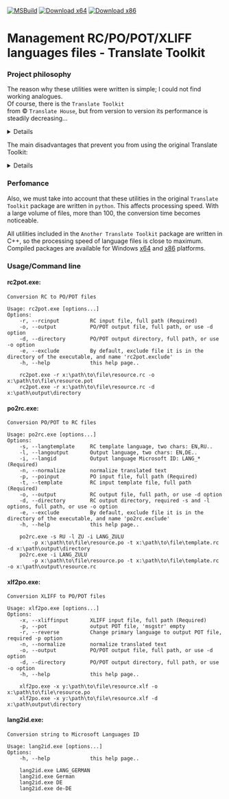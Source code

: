 [![MSBuild](https://github.com/ClaudiaCoord/Another-RC-PO-POT-XLIFF-Translate-Toolkit/actions/workflows/msbuild-release.yml/badge.svg)](https://github.com/ClaudiaCoord/Another-RC-PO-POT-XLIFF-Translate-Toolkit/actions/workflows/msbuild-release.yml) 
[![Download x64](https://img.shields.io/badge/Download-x64-brightgreen.svg?style=flat-square)](https://github.com/ClaudiaCoord/Another-RC-PO-POT-XLIFF-Translate-Toolkit/releases/download/1.0.0/AnotherTranslateToolkitx64.msi) 
[![Download x86](https://img.shields.io/badge/Download-x86-brightgreen.svg?style=flat-square)](https://github.com/ClaudiaCoord/Another-RC-PO-POT-XLIFF-Translate-Toolkit/releases/download/1.0.0/AnotherTranslateToolkitx86.msi) 

# Management RC/PO/POT/XLIFF languages files - Translate Toolkit

### Project philosophy

The reason why these utilities were written is simple; I could not find working analogues.  
Of course, there is the `Translate Toolkit`  
from © `Translate House`, but from version to version its performance is steadily decreasing...  

<details>
We used original "Translate Toolkit" package before. In addition to the package itself, for full functionality you must also install the latest version of "GetText" from "GNU". From it you need the merge utility, which tidies up the multi-line output from the 'rc2po' and 'po2rc' utilities. This format complies with the standards, but many online resources related to translation into different languages cannot work with it correctly. This is especially evident in the Chinese or Japanese languages: lines are cut off, syntax format errors appear related to unclosed quotes and many other similar faults. 
</details>

  
The main disadvantages that prevent you from using the original Translate Toolkit:  
<details>
  
"po2rc" utility:  
  
1. Does not understand menu tags unless they are inside the 'POPUP' tag.  
2. Dialogue titles, tags 'STYLE', 'FONT', 'CAPTION', 'MENU' are written in one long line, after which the assembly of the RC file causes an error.  
3. Does not understand constructions like '#, fussy', produces the error: "error line:1 symbol:2", regardless of location. At the same time, other utilities from the same package generate just such constructs, for example 'xliff2po'.  
4. If the 'PO' file ends with an empty line, it also produces a similar error that has nothing to do with the problem.  
5. If the source PO file is in a format other than UTF-8, multiple errors are possible, the origin of which is not clear.  
6. If you specify to use UTF-8 encoding for the output file, the file will still be written as UNICODE, in UTF-16 LE format. The way out of this situation is to subsequently convert the output file into UTF-8 format using third-party programs.  

"rc2po" utility:  

1. Does not work correctly with escaped quotes in text, leaves unclosed lines, the file is corrupted.  
2. It does not always process constructs like '{0}/{1}' related to the string format correctly; the file is corrupted.  
3. It does not filter by numeric values, that is, strings consisting only of numbers will also be added to the translation.  
4. Adds empty lines consisting of one space to the translation.  
4. It does not have settings that affect multi-line output of values; it is impossible to change this behavior.  
5. Does not have settings to prevent spam recording of line identifiers, thereby increasing the file size several times. This makes viewing and analyzing the source file very difficult.  
6. When using UTF-8 and missing the 'UTF-8 BOM' header at the beginning of the file, it produces the error: "error line:1 symbol:2".  

"xliff2po" utility:  

1. Adds the construction '#, fussy' to each 'msgid + msgtext' pair; other utilities from the same package do not understand this construction, which leads to a processing error. There is no way to disable this behavior.  
2. Does not replace the '&' sign in the 'xliff' format with the '\&amp;' html tag. Since the 'xliff' format is a subset of the 'XML' format, this results in an error. No further processing of such a file is possible.  
</details>


### Perfomance

Also, we must take into account that these utilities in the original `Translate Toolkit` package are written in `python`. This affects processing speed. With a large volume of files, more than 100, the conversion time becomes noticeable.  

All utilities included in the `Another Translate Toolkit` package are written in C++, so the processing speed of language files is close to maximum. Compiled packages are available for Windows [x64](https://github.com/ClaudiaCoord/Another-RC-PO-POT-XLIFF-Translate-Toolkit/releases/download/1.0.0/AnotherTranslateToolkitx64.msi) and [x86](https://github.com/ClaudiaCoord/Another-RC-PO-POT-XLIFF-Translate-Toolkit/releases/download/1.0.0/AnotherTranslateToolkitx86.msi) platforms.  

### Usage/Command line

#### rc2pot.exe:  
```
Conversion RC to PO/POT files  

Usage: rc2pot.exe [options...]  
Options:  
    -r, --rcinput          RC input file, full path (Required)  
    -o, --output           PO/POT output file, full path, or use -d option  
    -d, --directory        PO/POT output directory, full path, or use -o option  
    -e, --exclude          By default, exclude file it is in the directory of the executable, and name 'rc2pot.exclude'  
    -h, --help             this help page..  

	rc2pot.exe -r x:\path\to\file\resource.rc -o x:\path\to\file\resource.pot  
	rc2pot.exe -r x:\path\to\file\resource.rc -d x:\path\output\directory  

```

#### po2rc.exe:  
```
Conversion PO/POT to RC files  

Usage: po2rc.exe [options...]  
Options:  
    -s, --langtemplate     RC template language, two chars: EN,RU..  
    -l, --langoutput       Output language, two chars: EN,DE..  
    -i, --langid           Output language Microsoft ID: LANG_* (Required)  
    -n, --normalize        normalize translated text  
    -p, --poinput          PO input file, full path (Required)  
    -t, --template         RC input template file, full path (Required)  
    -o, --output           RC output file, full path, or use -d option  
    -d, --directory        RC output directory, required -s and -l options, full path, or use -o option  
    -e, --exclude          By default, exclude file it is in the directory of the executable, and name 'po2rc.exclude'  
    -h, --help             this help page..  

	po2rc.exe -s RU -l ZU -i LANG_ZULU  
		-p x:\path\to\file\resource.po -t x:\path\to\file\template.rc -d x:\path\output\directory  
	po2rc.exe -i LANG_ZULU  
		-p x:\path\to\file\resource.po -t x:\path\to\file\template.rc -o x:\path\output\resource.rc  

```

#### xlf2po.exe:  
```
Conversion XLIFF to PO/POT files  

Usage: xlf2po.exe [options...]  
Options:  
    -x, --xliffinput       XLIFF input file, full path (Required)  
    -p, --pot              output POT file, 'msgstr' empty  
    -r, --reverse          Change primary language to output POT file, required -p option  
    -n, --normalize        normalize translated text
    -o, --output           PO/POT output file, full path, or use -d option  
    -d, --directory        PO/POT output directory, full path, or use -o option  
    -h, --help             this help page..  

	xlf2po.exe -x y:\path\to\file\resource.xlf -o x:\path\to\file\resource.po  
	xlf2po.exe -x y:\path\to\file\resource.xlf -d x:\path\output\directory  

```

#### lang2id.exe:  
```
Conversion string to Microsoft Languages ID  

Usage: lang2id.exe [options...]  
Options:  
    -h, --help             this help page..  

	lang2id.exe LANG_GERMAN 
	lang2id.exe German  
	lang2id.exe DE  
	lang2id.exe de-DE  

```
